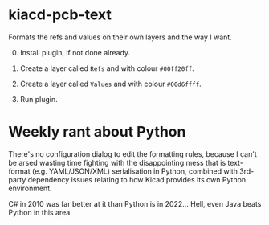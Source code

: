 # kiacd-pcb-text

Formats the refs and values on their own layers and the way I want.

 0. Install plugin, if not done already.

 1. Create a layer called `Refs` and with colour `#00ff20ff`.

 2. Create a layer called `Values` and with colour `#00d6ffff`.

 3. Run plugin.


# Weekly rant about Python

There's no configuration dialog to edit the formatting rules, because I can't be
arsed wasting time fighting with the disappointing mess that is text-format
(e.g. YAML/JSON/XML) serialisation in Python, combined with 3rd-party dependency
issues relating to how Kicad provides its own Python environment.

C# in 2010 was far better at it than Python is in 2022...
Hell, even Java beats Python in this area.
